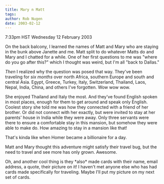 ```yaml
---
title: Mary n Matt
tags: 
author: Rob Nugen
date: 2003-02-12
---
```


<p class=date>7:33pm HST Wednesday 12 February 2003</p>

<p>On the back balcony, I learned the names of Matt and Mary who are
staying in the bunk above Janette and me.  Matt split to do whatever
Matts do and Mary and I chatted for a while.  One of her first
questions to me was "where do you go after this?" which I thought was
weird, but I'm all "back to Dallas."</p>

<p><em>Then</em> I realized why the question was posed that way.
They've been traveling for <em>six months</em> over north Africa,
southern Europe and south and central Asia.  Egypt, Greece, Turkey,
Italy, Switzerland, Thailand, Laos, Nepal, India, China, and others
I've forgotten.  Wow wow wow.</p>

<p>She enjoyed Thailand and Italy the most.  And they've found English
spoken in most places, enough for them to get around and speak only
English.  Coolest story she told me was how they connected with a
friend of her brother.  Or did not connect with her exactly, but were
invited to stay at her parents' house in India while they were away.
Only three servants were there to ensure a comfortable stay in this
mansion, but somehow they were able to make do.  How amazing to stay
in a mansion like that!</p>

<p>That's kinda like when Homer became a billionaire for a day.</p>

<p>Matt and Mary thought this adventure might satisfy their travel
bug, but the need to travel and see more has only grown.  Awesome.</p>

<p>Oh, and another cool thing is they *also* made cards with their
name, email address, a quote, their picture on it!  I haven't met
anyone else who has had cards made specifically for traveling.  Maybe
I'll put my picture on my next set of cards.</p>

